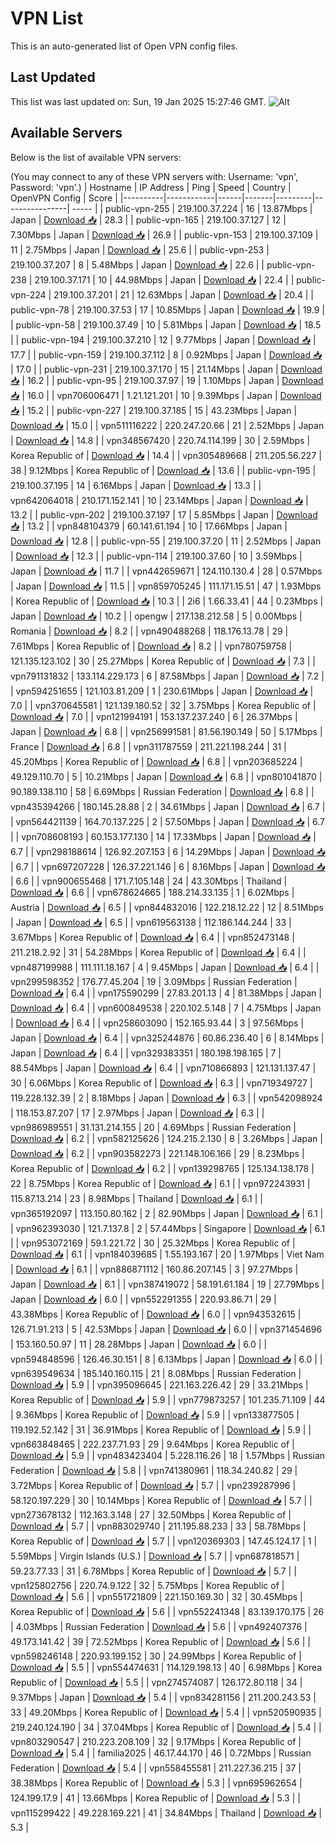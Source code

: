 # VPN List

This is an auto-generated list of Open VPN config files.

## Last Updated

This list was last updated on: Sun, 19 Jan 2025 15:27:46 GMT.
![Alt](https://repobeats.axiom.co/api/embed/186b98318ef1479477931607c1ad7d823f12451f.svg "Repobeats analytics image")

## Available Servers

Below is the list of available VPN servers:

(You may connect to any of these VPN servers with: Username: 'vpn', Password: 'vpn'.)
| Hostname | IP Address | Ping | Speed | Country | OpenVPN Config | Score |
|----------|------------|------|-------|---------|----------------| ----- |
| public-vpn-255 | 219.100.37.224 | 16 | 13.87Mbps | Japan | [Download 📥](./configs/server_0_JP.ovpn) | 28.3 |
| public-vpn-165 | 219.100.37.127 | 12 | 7.30Mbps | Japan | [Download 📥](./configs/server_1_JP.ovpn) | 26.9 |
| public-vpn-153 | 219.100.37.109 | 11 | 2.75Mbps | Japan | [Download 📥](./configs/server_2_JP.ovpn) | 25.6 |
| public-vpn-253 | 219.100.37.207 | 8 | 5.48Mbps | Japan | [Download 📥](./configs/server_3_JP.ovpn) | 22.6 |
| public-vpn-238 | 219.100.37.171 | 10 | 44.98Mbps | Japan | [Download 📥](./configs/server_4_JP.ovpn) | 22.4 |
| public-vpn-224 | 219.100.37.201 | 21 | 12.63Mbps | Japan | [Download 📥](./configs/server_5_JP.ovpn) | 20.4 |
| public-vpn-78 | 219.100.37.53 | 17 | 10.85Mbps | Japan | [Download 📥](./configs/server_6_JP.ovpn) | 19.9 |
| public-vpn-58 | 219.100.37.49 | 10 | 5.81Mbps | Japan | [Download 📥](./configs/server_7_JP.ovpn) | 18.5 |
| public-vpn-194 | 219.100.37.210 | 12 | 9.77Mbps | Japan | [Download 📥](./configs/server_8_JP.ovpn) | 17.7 |
| public-vpn-159 | 219.100.37.112 | 8 | 0.92Mbps | Japan | [Download 📥](./configs/server_9_JP.ovpn) | 17.0 |
| public-vpn-231 | 219.100.37.170 | 15 | 21.14Mbps | Japan | [Download 📥](./configs/server_10_JP.ovpn) | 16.2 |
| public-vpn-95 | 219.100.37.97 | 19 | 1.10Mbps | Japan | [Download 📥](./configs/server_11_JP.ovpn) | 16.0 |
| vpn706006471 | 1.21.121.201 | 10 | 9.39Mbps | Japan | [Download 📥](./configs/server_12_JP.ovpn) | 15.2 |
| public-vpn-227 | 219.100.37.185 | 15 | 43.23Mbps | Japan | [Download 📥](./configs/server_13_JP.ovpn) | 15.0 |
| vpn511116222 | 220.247.20.66 | 21 | 2.52Mbps | Japan | [Download 📥](./configs/server_14_JP.ovpn) | 14.8 |
| vpn348567420 | 220.74.114.199 | 30 | 2.59Mbps | Korea Republic of | [Download 📥](./configs/server_15_KR.ovpn) | 14.4 |
| vpn305489668 | 211.205.56.227 | 38 | 9.12Mbps | Korea Republic of | [Download 📥](./configs/server_16_KR.ovpn) | 13.6 |
| public-vpn-195 | 219.100.37.195 | 14 | 6.16Mbps | Japan | [Download 📥](./configs/server_17_JP.ovpn) | 13.3 |
| vpn642064018 | 210.171.152.141 | 10 | 23.14Mbps | Japan | [Download 📥](./configs/server_18_JP.ovpn) | 13.2 |
| public-vpn-202 | 219.100.37.197 | 17 | 5.85Mbps | Japan | [Download 📥](./configs/server_19_JP.ovpn) | 13.2 |
| vpn848104379 | 60.141.61.194 | 10 | 17.66Mbps | Japan | [Download 📥](./configs/server_20_JP.ovpn) | 12.8 |
| public-vpn-55 | 219.100.37.20 | 11 | 2.52Mbps | Japan | [Download 📥](./configs/server_21_JP.ovpn) | 12.3 |
| public-vpn-114 | 219.100.37.60 | 10 | 3.59Mbps | Japan | [Download 📥](./configs/server_22_JP.ovpn) | 11.7 |
| vpn442659671 | 124.110.130.4 | 28 | 0.57Mbps | Japan | [Download 📥](./configs/server_23_JP.ovpn) | 11.5 |
| vpn859705245 | 111.171.15.51 | 47 | 1.93Mbps | Korea Republic of | [Download 📥](./configs/server_24_KR.ovpn) | 10.3 |
| 2i6 | 1.66.33.41 | 44 | 0.23Mbps | Japan | [Download 📥](./configs/server_25_JP.ovpn) | 10.2 |
| opengw | 217.138.212.58 | 5 | 0.00Mbps | Romania | [Download 📥](./configs/server_26_RO.ovpn) | 8.2 |
| vpn490488268 | 118.176.13.78 | 29 | 7.61Mbps | Korea Republic of | [Download 📥](./configs/server_27_KR.ovpn) | 8.2 |
| vpn780759758 | 121.135.123.102 | 30 | 25.27Mbps | Korea Republic of | [Download 📥](./configs/server_28_KR.ovpn) | 7.3 |
| vpn791131832 | 133.114.229.173 | 6 | 87.58Mbps | Japan | [Download 📥](./configs/server_29_JP.ovpn) | 7.2 |
| vpn594251655 | 121.103.81.209 | 1 | 230.61Mbps | Japan | [Download 📥](./configs/server_30_JP.ovpn) | 7.0 |
| vpn370645581 | 121.139.180.52 | 32 | 3.75Mbps | Korea Republic of | [Download 📥](./configs/server_31_KR.ovpn) | 7.0 |
| vpn121994191 | 153.137.237.240 | 6 | 26.37Mbps | Japan | [Download 📥](./configs/server_32_JP.ovpn) | 6.8 |
| vpn256991581 | 81.56.190.149 | 50 | 5.17Mbps | France | [Download 📥](./configs/server_33_FR.ovpn) | 6.8 |
| vpn311787559 | 211.221.198.244 | 31 | 45.20Mbps | Korea Republic of | [Download 📥](./configs/server_34_KR.ovpn) | 6.8 |
| vpn203685224 | 49.129.110.70 | 5 | 10.21Mbps | Japan | [Download 📥](./configs/server_35_JP.ovpn) | 6.8 |
| vpn801041870 | 90.189.138.110 | 58 | 6.69Mbps | Russian Federation | [Download 📥](./configs/server_36_RU.ovpn) | 6.8 |
| vpn435394266 | 180.145.28.88 | 2 | 34.61Mbps | Japan | [Download 📥](./configs/server_37_JP.ovpn) | 6.7 |
| vpn564421139 | 164.70.137.225 | 2 | 57.50Mbps | Japan | [Download 📥](./configs/server_38_JP.ovpn) | 6.7 |
| vpn708608193 | 60.153.177.130 | 14 | 17.33Mbps | Japan | [Download 📥](./configs/server_39_JP.ovpn) | 6.7 |
| vpn298188614 | 126.92.207.153 | 6 | 14.29Mbps | Japan | [Download 📥](./configs/server_40_JP.ovpn) | 6.7 |
| vpn697207228 | 126.37.221.146 | 6 | 8.16Mbps | Japan | [Download 📥](./configs/server_41_JP.ovpn) | 6.6 |
| vpn900655468 | 171.7.105.148 | 24 | 43.30Mbps | Thailand | [Download 📥](./configs/server_42_TH.ovpn) | 6.6 |
| vpn678624665 | 188.214.33.135 | 1 | 6.02Mbps | Austria | [Download 📥](./configs/server_43_AT.ovpn) | 6.5 |
| vpn844832016 | 122.218.12.22 | 12 | 8.51Mbps | Japan | [Download 📥](./configs/server_44_JP.ovpn) | 6.5 |
| vpn619563138 | 112.186.144.244 | 33 | 3.67Mbps | Korea Republic of | [Download 📥](./configs/server_45_KR.ovpn) | 6.4 |
| vpn852473148 | 211.218.2.92 | 31 | 54.28Mbps | Korea Republic of | [Download 📥](./configs/server_46_KR.ovpn) | 6.4 |
| vpn487199988 | 111.111.18.167 | 4 | 9.45Mbps | Japan | [Download 📥](./configs/server_47_JP.ovpn) | 6.4 |
| vpn299598352 | 176.77.45.204 | 19 | 3.09Mbps | Russian Federation | [Download 📥](./configs/server_48_RU.ovpn) | 6.4 |
| vpn175590299 | 27.83.201.13 | 4 | 81.38Mbps | Japan | [Download 📥](./configs/server_49_JP.ovpn) | 6.4 |
| vpn600849538 | 220.102.5.148 | 7 | 4.75Mbps | Japan | [Download 📥](./configs/server_50_JP.ovpn) | 6.4 |
| vpn258603090 | 152.165.93.44 | 3 | 97.56Mbps | Japan | [Download 📥](./configs/server_51_JP.ovpn) | 6.4 |
| vpn325244876 | 60.86.236.40 | 6 | 8.14Mbps | Japan | [Download 📥](./configs/server_52_JP.ovpn) | 6.4 |
| vpn329383351 | 180.198.198.165 | 7 | 88.54Mbps | Japan | [Download 📥](./configs/server_53_JP.ovpn) | 6.4 |
| vpn710866893 | 121.131.137.47 | 30 | 6.06Mbps | Korea Republic of | [Download 📥](./configs/server_54_KR.ovpn) | 6.3 |
| vpn719349727 | 119.228.132.39 | 2 | 8.18Mbps | Japan | [Download 📥](./configs/server_55_JP.ovpn) | 6.3 |
| vpn542098924 | 118.153.87.207 | 17 | 2.97Mbps | Japan | [Download 📥](./configs/server_56_JP.ovpn) | 6.3 |
| vpn986989551 | 31.131.214.155 | 20 | 4.69Mbps | Russian Federation | [Download 📥](./configs/server_57_RU.ovpn) | 6.2 |
| vpn582125626 | 124.215.2.130 | 8 | 3.26Mbps | Japan | [Download 📥](./configs/server_58_JP.ovpn) | 6.2 |
| vpn903582273 | 221.148.106.166 | 29 | 8.23Mbps | Korea Republic of | [Download 📥](./configs/server_59_KR.ovpn) | 6.2 |
| vpn139298765 | 125.134.138.178 | 22 | 8.75Mbps | Korea Republic of | [Download 📥](./configs/server_60_KR.ovpn) | 6.1 |
| vpn972243931 | 115.87.13.214 | 23 | 8.98Mbps | Thailand | [Download 📥](./configs/server_61_TH.ovpn) | 6.1 |
| vpn365192097 | 113.150.80.162 | 2 | 82.90Mbps | Japan | [Download 📥](./configs/server_62_JP.ovpn) | 6.1 |
| vpn962393030 | 121.7.137.8 | 2 | 57.44Mbps | Singapore | [Download 📥](./configs/server_63_SG.ovpn) | 6.1 |
| vpn953072169 | 59.1.221.72 | 30 | 25.32Mbps | Korea Republic of | [Download 📥](./configs/server_64_KR.ovpn) | 6.1 |
| vpn184039685 | 1.55.193.167 | 20 | 1.97Mbps | Viet Nam | [Download 📥](./configs/server_65_VN.ovpn) | 6.1 |
| vpn886871112 | 160.86.207.145 | 3 | 97.27Mbps | Japan | [Download 📥](./configs/server_66_JP.ovpn) | 6.1 |
| vpn387419072 | 58.191.61.184 | 19 | 27.79Mbps | Japan | [Download 📥](./configs/server_67_JP.ovpn) | 6.0 |
| vpn552291355 | 220.93.86.71 | 29 | 43.38Mbps | Korea Republic of | [Download 📥](./configs/server_68_KR.ovpn) | 6.0 |
| vpn943532615 | 126.71.91.213 | 5 | 42.53Mbps | Japan | [Download 📥](./configs/server_69_JP.ovpn) | 6.0 |
| vpn371454696 | 153.160.50.97 | 11 | 28.28Mbps | Japan | [Download 📥](./configs/server_70_JP.ovpn) | 6.0 |
| vpn594848596 | 126.46.30.151 | 8 | 6.13Mbps | Japan | [Download 📥](./configs/server_71_JP.ovpn) | 6.0 |
| vpn639549634 | 185.140.160.115 | 21 | 8.08Mbps | Russian Federation | [Download 📥](./configs/server_72_RU.ovpn) | 5.9 |
| vpn395096645 | 221.163.226.42 | 29 | 33.21Mbps | Korea Republic of | [Download 📥](./configs/server_73_KR.ovpn) | 5.9 |
| vpn779873257 | 101.235.71.109 | 44 | 9.36Mbps | Korea Republic of | [Download 📥](./configs/server_74_KR.ovpn) | 5.9 |
| vpn133877505 | 119.192.52.142 | 31 | 36.91Mbps | Korea Republic of | [Download 📥](./configs/server_75_KR.ovpn) | 5.9 |
| vpn663848465 | 222.237.71.93 | 29 | 9.64Mbps | Korea Republic of | [Download 📥](./configs/server_76_KR.ovpn) | 5.9 |
| vpn483423404 | 5.228.116.26 | 18 | 1.57Mbps | Russian Federation | [Download 📥](./configs/server_77_RU.ovpn) | 5.8 |
| vpn741380961 | 118.34.240.82 | 29 | 3.72Mbps | Korea Republic of | [Download 📥](./configs/server_78_KR.ovpn) | 5.7 |
| vpn239287996 | 58.120.197.229 | 30 | 10.14Mbps | Korea Republic of | [Download 📥](./configs/server_79_KR.ovpn) | 5.7 |
| vpn273678132 | 112.163.3.148 | 27 | 32.50Mbps | Korea Republic of | [Download 📥](./configs/server_80_KR.ovpn) | 5.7 |
| vpn883029740 | 211.195.88.233 | 33 | 58.78Mbps | Korea Republic of | [Download 📥](./configs/server_81_KR.ovpn) | 5.7 |
| vpn120369303 | 147.45.124.17 | 1 | 5.59Mbps | Virgin Islands (U.S.) | [Download 📥](./configs/server_82_VI.ovpn) | 5.7 |
| vpn687818571 | 59.23.77.33 | 31 | 6.78Mbps | Korea Republic of | [Download 📥](./configs/server_83_KR.ovpn) | 5.7 |
| vpn125802756 | 220.74.9.122 | 32 | 5.75Mbps | Korea Republic of | [Download 📥](./configs/server_84_KR.ovpn) | 5.6 |
| vpn551721809 | 221.150.169.30 | 32 | 30.45Mbps | Korea Republic of | [Download 📥](./configs/server_85_KR.ovpn) | 5.6 |
| vpn552241348 | 83.139.170.175 | 26 | 4.03Mbps | Russian Federation | [Download 📥](./configs/server_86_RU.ovpn) | 5.6 |
| vpn492407376 | 49.173.141.42 | 39 | 72.52Mbps | Korea Republic of | [Download 📥](./configs/server_87_KR.ovpn) | 5.6 |
| vpn598246148 | 220.93.199.152 | 30 | 24.99Mbps | Korea Republic of | [Download 📥](./configs/server_88_KR.ovpn) | 5.5 |
| vpn554474631 | 114.129.198.13 | 40 | 6.98Mbps | Korea Republic of | [Download 📥](./configs/server_89_KR.ovpn) | 5.5 |
| vpn274574087 | 126.172.80.118 | 34 | 9.37Mbps | Japan | [Download 📥](./configs/server_90_JP.ovpn) | 5.4 |
| vpn834281156 | 211.200.243.53 | 33 | 49.20Mbps | Korea Republic of | [Download 📥](./configs/server_91_KR.ovpn) | 5.4 |
| vpn520590935 | 219.240.124.190 | 34 | 37.04Mbps | Korea Republic of | [Download 📥](./configs/server_92_KR.ovpn) | 5.4 |
| vpn803290547 | 210.223.208.109 | 32 | 9.17Mbps | Korea Republic of | [Download 📥](./configs/server_93_KR.ovpn) | 5.4 |
| familia2025 | 46.17.44.170 | 46 | 0.72Mbps | Russian Federation | [Download 📥](./configs/server_94_RU.ovpn) | 5.4 |
| vpn558455581 | 211.227.36.215 | 37 | 38.38Mbps | Korea Republic of | [Download 📥](./configs/server_95_KR.ovpn) | 5.3 |
| vpn695962654 | 124.199.17.9 | 41 | 13.66Mbps | Korea Republic of | [Download 📥](./configs/server_96_KR.ovpn) | 5.3 |
| vpn115299422 | 49.228.169.221 | 41 | 34.84Mbps | Thailand | [Download 📥](./configs/server_97_TH.ovpn) | 5.3 |

